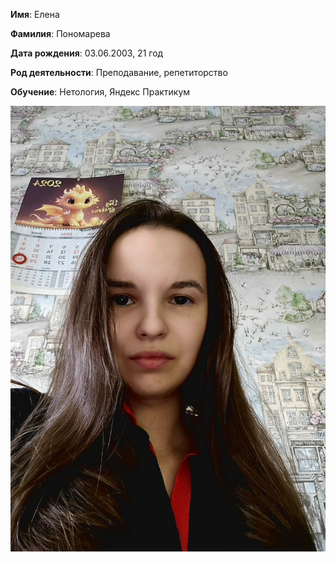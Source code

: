 **Имя**: Елена

**Фамилия**: Пономарева

**Дата рождения**: 03.06.2003, 21 год

**Род деятельности**: Преподавание, репетиторство

**Обучение**: Нетология, Яндекс Практикум

![](image.png)
